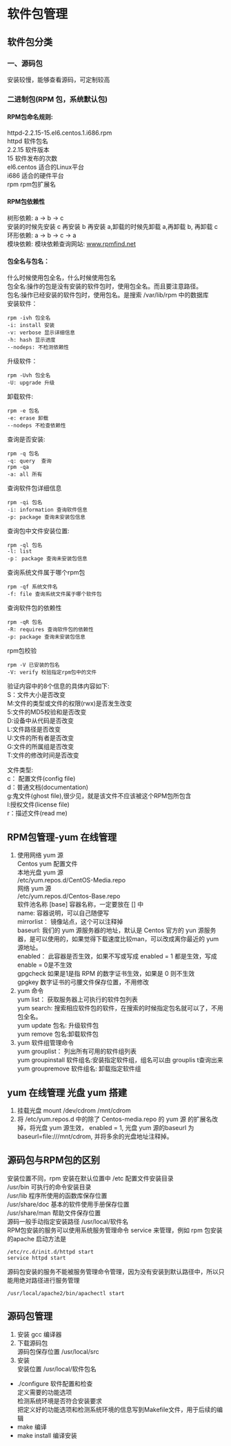 # 软件包管理  
## 软件包分类  
### 一、源码包  
安装较慢，能够查看源码，可定制较高
### 二进制包(RPM 包，系统默认包)  
#### RPM包命名规则:  
httpd-2.2.15-15.el6.centos.1.i686.rpm  
httpd				软件包名  
2.2.15				软件版本  
15					软件发布的次数  
el6.centos			适合的Linux平台  
i686				适合的硬件平台  
rpm					rpm包扩展名  

#### RPM包依赖性  
树形依赖: a -> b -> c  
安装的时候先安装 c 再安装 b 再安装 a,卸载的时候先卸载 a,再卸载 b, 再卸载 c
环形依赖: a -> b -> c -> a  
模块依赖: 模块依赖查询网站: www.rpmfind.net 

#### 包全名与包名：
什么时候使用包全名，什么时候使用包名  
包全名:操作的包是没有安装的软件包时，使用包全名。而且要注意路径。  
包名:操作已经安装的软件包时，使用包名。是搜索 /var/lib/rpm 中的数据库  
安装软件：

	rpm -ivh 包全名
    -i: install 安装
	-v: verbose 显示详细信息
	-h: hash 显示进度
	--nodeps: 不检测依赖性
升级软件：  
	
	rpm -Uvh 包全名
	-U: upgrade 升级

卸载软件:

	rpm -e 包名
	-e: erase 卸载
	--nodeps 不检查依赖性

查询是否安装:  

	rpm -q 包名
	-q: query  查询
	rpm -qa
	-a: all 所有
查询软件包详细信息  

	rpm -qi 包名
	-i: information 查询软件信息
	-p: package 查询未安装包信息  
查询包中文件安装位置:

	rpm -ql 包名
	-l: list 
	-p： package 查询未安装包信息
查询系统文件属于哪个rpm包

	rpm -qf 系统文件名
	-f: file 查询系统文件属于哪个软件包
查询软件包的依赖性

	rpm -qR 包名
	-R: requires 查询软件包的依赖性
	-p: package 查询未安装包信息
rpm包校验

	rpm -V 已安装的包名
	-V: verify 校验指定rpm包中的文件
验证内容中的8个信息的具体内容如下:  
S：文件大小是否改变  
M:文件的类型或文件的权限(rwx)是否发生改变  
5:文件的MD5校验和是否改变  
D:设备中从代码是否改变  
L:文件路径是否改变  
U:文件的所有者是否改变  
G:文件的所属组是否改变  
T:文件的修改时间是否改变  

文件类型:  
c： 配置文件(config file)  
d：普通文档(documentation)  
g:鬼文件(ghost file),很少见，就是该文件不应该被这个RPM包所包含  
l:授权文件(license file)  
r：描述文件(read me)  

## RPM包管理-yum 在线管理
1. 使用网络 yum 源  
Centos yum 配置文件  
本地光盘 yum 源  
/etc/yum.repos.d/CentOS-Media.repo  
网络 yum 源   
/etc/yum.repos.d/Centos-Base.repo  
软件池名称
[base] 容器名称，一定要放在 [] 中    
name: 容器说明，可以自己随便写  
mirrorlist： 镜像站点，这个可以注释掉  
baseurl: 我们的 yum 源服务器的地址，默认是 Centos 官方的 yun 源服务器，是可以使用的，如果觉得下载速度比较man，可以改成离你最近的 yum 源地址。  
enabled： 此容器是否生效，如果不写或写成 enabled = 1 都是生效，写成 enable = 0是不生效  
gpgcheck 如果是1是指 RPM 的数字证书生效，如果是 0 则不生效  
gpgkey 数字证书的弓腰文件保存位置，不用修改  
2. yum 命令  
yum list： 获取服务器上可执行的软件包列表  
yum search: 搜索相应软件包的软件，在搜索的时候指定包名就可以了，不用包全名。  
yum update 包名: 升级软件包  
yum remove 包名:卸载软件包  
3. yum 软件组管理命令  
yum grouplist： 列出所有可用的软件组列表  
yum groupinstall 软件组名:安装指定软件组，组名可以由 grouplis t查询出来  
yum groupremove 软件组名: 卸载指定软件组  
## yum 在线管理 光盘 yum 搭建
1. 挂载光盘
 mount /dev/cdrom /mnt/cdrom
2. 将 /etc/yum.repos.d 中的除了 Centos-media.repo 的 yum 源 的扩展名改掉，将光盘 yum 源生效， enabled = 1, 光盘 yum 源的baseurl 为 baseurl=file:///mnt/cdrom, 并将多余的光盘地址注释掉。
## 源码包与RPM包的区别
安装位置不同，rpm 安装在默认位置中 
/etc 			配置文件安装目录  
/usr/bin 		可执行的命令安装目录   
/usr/lib		程序所使用的函数库保存位置  
/usr/share/doc	基本的软件使用手册保存位置  
/usr/share/man	帮助文件保存位置  
源码一般手动指定安装路径  /usr/local/软件名  
RPM包安装的服务可以使用系统服务管理命令 service 来管理，例如 rpm 包安装的apache 启动方法是 
	
	/etc/rc.d/init.d/httpd start
	service httpd start
源码包安装的服务不能被服务管理命令管理，因为没有安装到默认路径中，所以只能用绝对路径进行服务管理

	/usr/local/apache2/bin/apachectl start

## 源码包管理  
1. 安装 gcc 编译器  
2. 下载源码包  
源码包保存位置 /usr/local/src  
3. 安装  
安装位置 /usr/local/软件包名  
- ./configure 软件配置和检查  
定义需要的功能选项  
检测系统环境是否符合安装要求  
把定义好的功能选项和检测系统环境的信息写到Makefile文件，用于后续的编辑  
- make
编译
- make install
编译安装